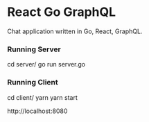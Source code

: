 # React Go GraphQL

Chat application written in Go, React, GraphQL. 


### Running Server
cd server/
go run server.go


### Running Client
cd client/
yarn
yarn start


http://localhost:8080
